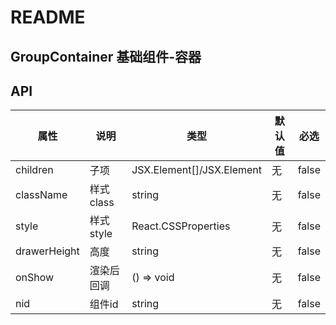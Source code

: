 # README
## GroupContainer 基础组件-容器
## API

属性 | 说明 | 类型 | 默认值 | 必选
----|-----|------|------|------
children | 子项 | JSX.Element[]/JSX.Element | 无 | false
className | 样式class | string | 无 | false
style | 样式style | React.CSSProperties | 无 | false
drawerHeight | 高度 | string | 无 | false
onShow | 渲染后回调 | () => void | 无 | false
nid | 组件id | string | 无 | false
